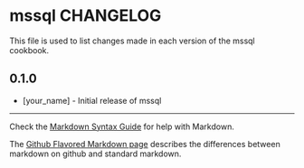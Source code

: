 mssql CHANGELOG
===============

This file is used to list changes made in each version of the mssql cookbook.

0.1.0
-----
- [your_name] - Initial release of mssql

- - -
Check the [Markdown Syntax Guide](http://daringfireball.net/projects/markdown/syntax) for help with Markdown.

The [Github Flavored Markdown page](http://github.github.com/github-flavored-markdown/) describes the differences between markdown on github and standard markdown.
